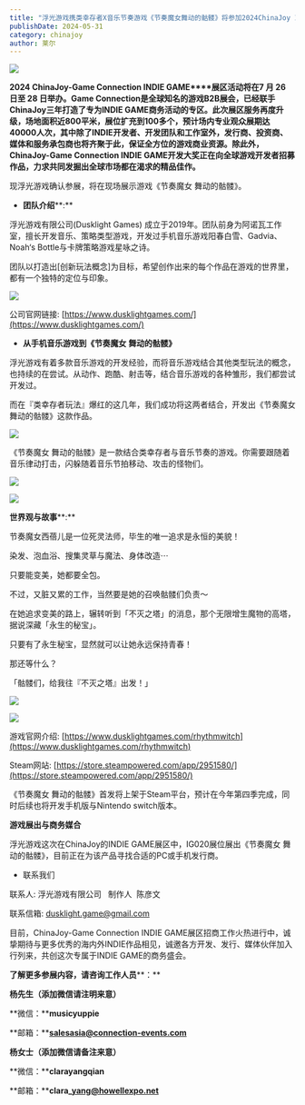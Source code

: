 ```yaml
---
title: "浮光游戏携类幸存者X音乐节奏游戏《节奏魔女舞动的骷髅》将参加2024ChinaJoy INDIE GAME展区"
publishDate: 2024-05-31
category: chinajoy
author: 莱尔
---
```


![](https://ec-net-1251389766.cos.ap-shanghai.myqcloud.com/wp-content/uploads/2024/05/20240531102701769-1024x435.jpg)

**2024 ChinaJoy-Game Connection INDIE GAME****展区活动将在7 月 26 日至 28 日举办。Game Connection是全球知名的游戏B2B展会，已经联手ChinaJoy三年打造了专为INDIE GAME商务活动的专区。此次展区服务再度升级，场地面积近800平米，展位扩充到100多个，预计场内专业观众展期达40000人次，其中除了INDIE开发者、开发团队和工作室外，发行商、投资商、媒体和服务承包商也将齐聚于此，保证全方位的游戏商业资源。除此外，ChinaJoy-Game Connection INDIE GAME开发大奖正在向全球游戏开发者招募作品，力求共同发掘出全球市场都在渴求的精品佳作。**

现浮光游戏确认参展，将在现场展示游戏《节奏魔女 舞动的骷髅》。

- **团队介绍****:**

浮光游戏有限公司(Dusklight Games) 成立于2019年。团队前身为阿诺瓦工作室，擅长开发音乐、策略类型游戏，开发过手机音乐游戏阳春白雪、Gadvia、Noah‘s Bottle与卡牌策略游戏星咏之诗。

团队以打造出\[创新玩法概念\]为目标，希望创作出来的每个作品在游戏的世界里，都有一个独特的定位与印象。

![](https://ec-net-1251389766.cos.ap-shanghai.myqcloud.com/wp-content/uploads/2024/05/20240531102704175.jpg)

公司官网链接: [https://www.dusklightgames.com/](https://www.dusklightgames.com/)

- **从手机音乐游戏到《节奏魔女** **舞动的骷髅》**

浮光游戏有着多款音乐游戏的开发经验，而将音乐游戏结合其他类型玩法的概念，也持续的在尝试。从动作、跑酷、射击等，结合音乐游戏的各种雏形，我们都尝试开发过。

而在『类幸存者玩法』爆红的这几年，我们成功将这两者结合，开发出《节奏魔女 舞动的骷髅》这款作品。

![](https://ec-net-1251389766.cos.ap-shanghai.myqcloud.com/wp-content/uploads/2024/05/20240531102804595-1024x576.jpg)

《节奏魔女 舞动的骷髅》是一款结合类幸存者与音乐节奏的游戏。你需要跟随着音乐律动打击，闪躲随着音乐节拍移动、攻击的怪物们。

![](https://ec-net-1251389766.cos.ap-shanghai.myqcloud.com/wp-content/uploads/2024/05/20240531102810677-1024x576.jpg)

![](https://ec-net-1251389766.cos.ap-shanghai.myqcloud.com/wp-content/uploads/2024/05/20240531102812879-1024x576.jpg)

**世界观与故事****:**

节奏魔女西蓓儿是一位死灵法师，毕生的唯一追求是永恒的美貌！

染发、泡血浴、搜集灵草与魔法、身体改造⋯

只要能变美，她都要全包。

不过，又脏又累的工作，当然要是她的召唤骷髅们负责～

在她追求变美的路上，辗转听到「不灭之塔」的消息，那个无限增生魔物的高塔，据说深藏「永生的秘宝」。

只要有了永生秘宝，显然就可以让她永远保持青春！

那还等什么？

「骷髅们，给我往『不灭之塔』出发！」

![](https://ec-net-1251389766.cos.ap-shanghai.myqcloud.com/wp-content/uploads/2024/05/20240531102823168-1024x576.jpg)

![](https://ec-net-1251389766.cos.ap-shanghai.myqcloud.com/wp-content/uploads/2024/05/20240531102825512-1024x576.jpg)

游戏官网介绍: [https://www.dusklightgames.com/rhythmwitch](https://www.dusklightgames.com/rhythmwitch)

Steam网站: [https://store.steampowered.com/app/2951580/](https://store.steampowered.com/app/2951580/)

《节奏魔女 舞动的骷髅》首发将上架于Steam平台，预计在今年第四季完成，同时后续也将开发手机版与Nintendo switch版本。

**游戏展出与商务媒合**

浮光游戏这次在ChinaJoy的INDIE GAME展区中，IG020展位展出《节奏魔女 舞动的骷髅》，目前正在为该产品寻找合适的PC或手机发行商。

- 联系我们

联系人: 浮光游戏有限公司   制作人  陈彦文

联系信箱: [dusklight.game@gmail.com](mailto:dusklight.game@gmail.com)

目前，ChinaJoy-Game Connection INDIE GAME展区招商工作火热进行中，诚挚期待与更多优秀的海内外INDIE作品相见，诚邀各方开发、发行、媒体伙伴加入行列来，共创这次专属于INDIE GAME的商务盛会。

**了解****更多****参展内容，****请****咨询工作人员****：**

**杨先生（添加微信请****注明来意****）**

**微信：****musicyuppie**

**邮箱：****salesasia@connection-events.com**

**杨女士（添加微信请备注来意）**

**微信：****clarayangqian**

**邮箱：****clara\_yang@howellexpo.net**
